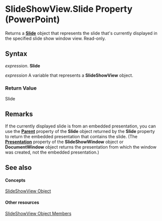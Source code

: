 
# SlideShowView.Slide Property (PowerPoint)

Returns a  **[Slide](afe42344-6898-00d2-ecc1-b0ed23a71fe8.md)** object that represents the slide that's currently displayed in the specified slide show window view. Read-only.


## Syntax

 _expression_. **Slide**

 _expression_ A variable that represents a **SlideShowView** object.


### Return Value

Slide


## Remarks

If the currently displayed slide is from an embedded presentation, you can use the  **[Parent](02925312-0c0b-b1b9-c353-7d559f0e0050.md)** property of the **Slide** object returned by the **Slide** property to return the embedded presentation that contains the slide. (The **[Presentation](9c05deb7-a385-540f-97a5-1c5510f120c6.md)** property of the **SlideShowWindow** object or **DocumentWindow** object returns the presentation from which the window was created, not the embedded presentation.)


## See also


#### Concepts


[SlideShowView Object](403b30ef-b12f-3a3c-e8d8-19189fd762fe.md)
#### Other resources


[SlideShowView Object Members](fe2aacef-7324-4d07-55e9-0dffcdbb2a6c.md)
